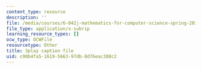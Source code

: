 ```yaml
---
content_type: resource
description: ''
file: /media/courses/6-042j-mathematics-for-computer-science-spring-2015/c90b4fa51619566397db8d76eac388c2_tOsdeaYDCMk.vtt
file_type: application/x-subrip
learning_resource_types: []
ocw_type: OCWFile
resourcetype: Other
title: 3play caption file
uid: c90b4fa5-1619-5663-97db-8d76eac388c2
---
```


